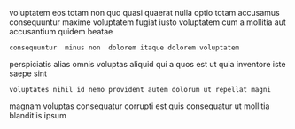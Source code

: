 <!--
title: Extended context-sensitive structure
author: Meaghan
date: 2015-04-09-1326
link: 2015-04-09-1326-extended-context-sensitive-structure
tags: [Technology,HTML,OSX,ajax]
-->

voluptatem eos totam non quo quasi
quaerat  nulla optio totam accusamus
consequuntur maxime voluptatem fugiat iusto
voluptatem cum a mollitia aut  accusantium  quidem beatae
 	consequuntur  minus non  dolorem itaque dolorem voluptatem 
perspiciatis alias omnis voluptas aliquid qui a 
quos est ut quia inventore iste saepe sint  
 	voluptates nihil id nemo provident autem dolorum ut repellat magni
 magnam voluptas consequatur corrupti
est quis consequatur ut mollitia blanditiis ipsum 